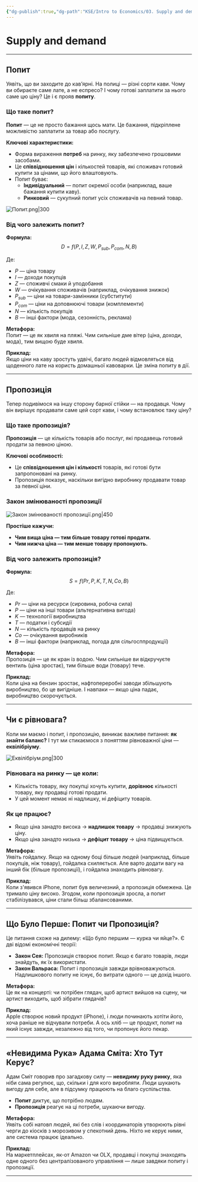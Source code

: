```yaml
---
{"dg-publish":true,"dg-path":"KSE/Intro to Economics/03. Supply and demand.md","permalink":"/kse/intro-to-economics/03-supply-and-demand/","created":"2025-02-02T21:23:29.173+02:00","updated":"2025-02-02T23:55:30.191+02:00"}
---
```


# Supply and demand
---

## Попит

Уявіть, що ви заходите до кав’ярні. На полиці — різні сорти кави. Чому ви обираєте саме лате, а не еспресо? І чому готові заплатити за нього саме цю ціну? Це і є прояв **попиту**.

### Що таке попит?

**Попит** — це не просто бажання щось мати. Це бажання, підкріплене можливістю заплатити за товар або послугу.

<strong><span style="color: var(--color-aqua);">Ключові характеристики:</span></strong>
- Форма вираження **потреб** на ринку, яку забезпечено грошовими засобами.
- Це **співвідношення цін** і кількостей товарів, які споживач готовий купити за цінами, що його влаштовують.
- Попит буває:
  - **Індивідуальний** — попит окремої особи (наприклад, ваше бажання купити каву).
  - **Ринковий** — сукупний попит усіх споживачів на певний товар.

![Попит.png|300](/img/user/assets/img/%D0%9F%D0%BE%D0%BF%D0%B8%D1%82.png)

### Від чого залежить попит?

**Формула:**
$$
D = f(P, I, Z, W, P_{sub}, P_{com}, N, B)
$$

Де:  
- $P$ — ціна товару  
- $I$ — доходи покупців  
- $Z$ — споживчі смаки й уподобання  
- $W$ — очікування споживачів (наприклад, очікування знижок)  
- $P_{sub}$ — ціни на товари-замінники (субститути)  
- $P_{com}$ — ціни на доповнюючі товари (комплементи)  
- $N$ — кількість покупців  
- $B$ — інші фактори (мода, сезонність, реклама)

<strong><span style="color: var(--color-purple);">Метафора:</span></strong>  
Попит — це як хвиля на пляжі. Чим сильніше дме вітер (ціна, доходи, мода), тим вищою буде хвиля.  

<strong><span style="color: var(--color-green);">Приклад:</span></strong>  
Якщо ціни на каву зростуть удвічі, багато людей відмовляться від щоденного лате на користь домашньої кавоварки. Це зміна попиту в дії.

---

## Пропозиція

Тепер подивімося на іншу сторону барної стійки — на продавця. Чому він вирішує продавати саме цей сорт кави, і чому встановлює таку ціну?

### Що таке пропозиція?

**Пропозиція** — це кількість товарів або послуг, які продавець готовий продати за певною ціною.

**Ключові особливості:**
- Це **співвідношення цін і кількості** товарів, які готові бути запропоновані на ринку.
- Пропозиція показує, наскільки вигідно виробнику продавати товар за певної ціни.

### Закон змінюваності пропозиції

![Закон змінюваності пропозиції.png|450](/img/user/assets/img/%D0%97%D0%B0%D0%BA%D0%BE%D0%BD%20%D0%B7%D0%BC%D1%96%D0%BD%D1%8E%D0%B2%D0%B0%D0%BD%D0%BE%D1%81%D1%82%D1%96%20%D0%BF%D1%80%D0%BE%D0%BF%D0%BE%D0%B7%D0%B8%D1%86%D1%96%D1%97.png)

<strong><span style="color: var(--color-aqua);">Простіше кажучи:</span></strong>
- **Чим вища ціна — тим більше товару готові продати.**  
- **Чим нижча ціна — тим менше товару пропонують.**

### Від чого залежить пропозиція?

**Формула:**  
$$
S = f(Pr, P, K, T, N, Co, B)
$$

Де:  
- $Pr$ — ціни на ресурси (сировина, робоча сила)  
- $P$ — ціни на інші товари (альтернативна вигода)  
- $K$ — технології виробництва  
- $T$ — податки і субсидії  
- $N$ — кількість продавців на ринку  
- $Co$ — очікування виробників  
- $B$ — інші фактори (наприклад, погода для сільгосппродукції)

<strong><span style="color: var(--color-purple);">Метафора:</span></strong>  
Пропозиція — це як кран із водою. Чим сильніше ви відкручуєте вентиль (ціна зростає), тим більше води (товару) тече.  

<strong><span style="color: var(--color-green);">Приклад:</span></strong>  
Коли ціна на бензин зростає, нафтопереробні заводи збільшують виробництво, бо це вигідніше. І навпаки — якщо ціна падає, виробництво скорочується.

---

## Чи є рівновага?

Коли ми маємо і попит, і пропозицію, виникає важливе питання: **як знайти баланс?** І тут ми стикаємося з поняттям рівноважної ціни — **еквілібріуму**.

![Еквілібріум.png|300](/img/user/assets/img/%D0%95%D0%BA%D0%B2%D1%96%D0%BB%D1%96%D0%B1%D1%80%D1%96%D1%83%D0%BC.png)

### Рівновага на ринку — це коли:
- Кількість товару, яку покупці хочуть купити, **дорівнює** кількості товару, яку продавці готові продати.
- У цей момент немає ні надлишку, ні дефіциту товарів.

### Як це працює?

- Якщо ціна занадто висока → **надлишок товару** → продавці знижують ціну.  
- Якщо ціна занадто низька → **дефіцит товару** → ціна підвищується.

<strong><span style="color: var(--color-purple);">Метафора:</span></strong>  
Уявіть гойдалку. Якщо на одному боці більше людей (наприклад, більше покупців, ніж товару), гойдалка схиляється. Але варто додати вагу на інший бік (більше пропозиції), і гойдалка знаходить рівновагу.  

<strong><span style="color: var(--color-green);">Приклад:</span></strong>  
Коли з'явився iPhone, попит був величезний, а пропозиція обмежена. Це тримало ціну високо. Згодом, коли пропозиція зросла, а попит стабілізувався, ціни стали більш збалансованими.

---

## Що Було Перше: Попит чи Пропозиція?

Це питання схоже на дилему: «Що було першим — курка чи яйце?». Є дві відомі економічні теорії:

- **Закон Сея:** Пропозиція створює попит. Якщо є багато товарів, люди знайдуть, як їх використати.
- **Закон Вальраса:** Попит і пропозиція завжди врівноважуються. Надлишкового попиту не існує, бо витрати одного — це дохід іншого.

<strong><span style="color: var(--color-purple);">Метафора:</span></strong>  
Це як на концерті: чи потрібен глядач, щоб артист вийшов на сцену, чи артист виходить, щоб зібрати глядачів?

<strong><span style="color: var(--color-green);">Приклад:</span></strong>  
Apple створює новий продукт (iPhone), і люди починають хотіти його, хоча раніше не відчували потреби. А ось хліб — це продукт, попит на який існує завжди, незалежно від того, чи пропонує його пекар.

---

## «Невидима Рука» Адама Сміта: Хто Тут Керує?

Адам Сміт говорив про загадкову силу — **невидиму руку ринку**, яка ніби сама регулює, що, скільки і для кого виробляти. Люди шукають вигоду для себе, але в підсумку працюють на благо суспільства.

- **Попит** диктує, що потрібно людям.
- **Пропозиція** реагує на ці потреби, шукаючи вигоду.

<strong><span style="color: var(--color-purple);">Метафора:</span></strong>  
Уявіть собі натовп людей, які без слів і координаторів утворюють рівні черги до кіосків з морозивом у спекотний день. Ніхто не керує ними, але система працює ідеально.

<strong><span style="color: var(--color-green);">Приклад:</span></strong>  
На маркетплейсах, як-от Amazon чи OLX, продавці і покупці знаходять одне одного без централізованого управління — лише завдяки попиту і пропозиції.

---